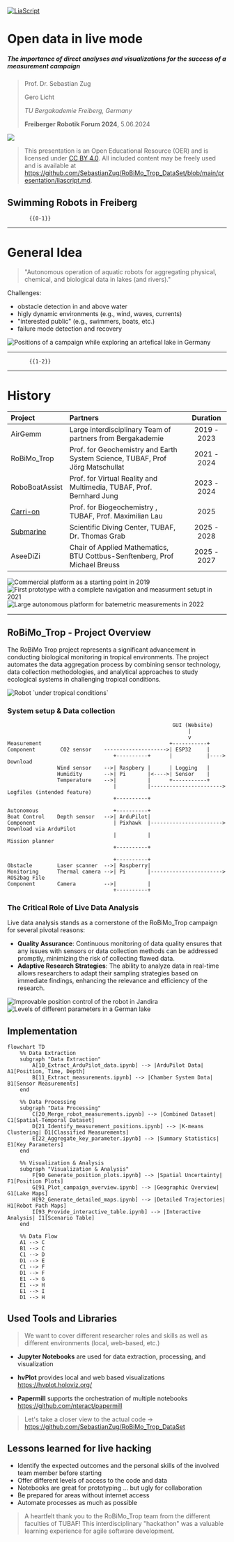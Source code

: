 <!--
author:  Sebastian Zug
email:   sebastian.zug@informatik.tu-freiberg.de
version:  0.3.0
language: en
narrator: US English Female
import:   https://raw.githubusercontent.com/liaScript/mermaid_template/master/README.md
comment:  RoBiMo Trop Project Overview and Data Analysis

@style
.flex-container {
    display: flex;
    flex-wrap: wrap; /* Allows the items to wrap as needed */
    align-items: stretch;
    gap: 20px; /* Adds both horizontal and vertical spacing between items */
}

.flex-child { 
    flex: 1;
}

.flex-child2 { 
    flex: 3;
}

@media (max-width: 600px) {
    .flex-child {
        flex: 100%; /* Makes the child divs take up the full width on slim devices */
        margin-right: 0; /* Removes the right margin */
    }
}
@end
-->

[![LiaScript](https://raw.githubusercontent.com/LiaScript/LiaScript/master/badges/course.svg)](https://liascript.github.io/course/?https://raw.githubusercontent.com/SebastianZug/RoBiMo_Trop_DataSet/refs/heads/main/presentation/liascript.md#1)

# Open data in live mode

<h5>
The importance of direct analyses and visualizations for the success of a measurement campaign
</h5>


<section class="flex-container">


<div class="flex-child" style="min-width: 250px">

> Prof. Dr. Sebastian Zug
>
> Gero Licht
>
> _TU Bergakademie Freiberg, Germany_
>
> __Freiberger Robotik Forum 2024__, 5.06.2024

</div>

<!-- class="flex-child2" style="min-width: 250px"-->
![](https://raw.githubusercontent.com/SebastianZug/RoBiMo_Trop_DataSet/refs/heads/main/presentation/images/SwimmingRobot_runstedt.jpg)


</section>

> This presentation is an Open Educational Resource (OER) and is licensed under [CC BY 4.0](https://creativecommons.org/licenses/by/4.0/deed.de). All included content may be freely used and is available at https://github.com/SebastianZug/RoBiMo_Trop_DataSet/blob/main/presentation/liascript.md.

## Swimming Robots in Freiberg

           {{0-1}}
***************************************

General Idea 
======================

> "Autonomous operation of aquatic robots for aggregating physical, chemical, and biological data in lakes (and rivers)."

<section class="flex-container">

<div class="flex-child" style="min-width: 300px">

Challenges:

+ obstacle detection in and above water
+ higly dynamic environments (e.g., wind, waves, currents)
+ "interested public" (e.g., swimmers, boats, etc.)
+ failure mode detection and recovery

</div>


<!-- class="flex-child2" -->
![](https://raw.githubusercontent.com/SebastianZug/RoBiMo_Trop_DataSet/refs/heads/main/presentation/images/Trace_runstedt.jpg "Positions of a campaign while exploring an artefical lake in Germany")

</section>

***************************************

           {{1-2}}
***************************************

History
====================

<!-- data-type=none -->
| Project                                                     | Partners                                                                      |  Duration   |
| :---------------------------------------------------------- | :---------------------------------------------------------------------------- | :---------: |
| AirGemm                                                     | Large interdisciplinary Team of partners from Bergakademie                    | 2019 - 2023 |
| RoBiMo\_Trop                                                | Prof. for Geochemistry and Earth System Science, TUBAF, Prof Jörg Matschullat |  2021 - 2024  |
| RoboBoatAssist                                              | Prof. for Virtual Reality and Multimedia, TUBAF, Prof. Bernhard Jung          | 2023 - 2024 |
| [Carri-on](https://tu-freiberg.de/soro/projekte/carri-on)   | Prof. for Biogeochemistry , TUBAF, Prof. Maximilian Lau                       |    2025     |
| [Submarine](https://tu-freiberg.de/sdc/forschung/SUBmarIne) | Scientific Diving Center, TUBAF, Dr. Thomas Grab                              | 2025 - 2028 |
| AseeDiZi                                                    | Chair of Applied Mathematics, BTU Cottbus-Senftenberg, Prof Michael Breuss    | 2025 - 2027 |

![](./images/2019.jpg "Commercial platform as a starting point in 2019")
![](./images/2021.jpg "First prototype with a complete navigation and measurment setupt in 2021")
![](./images/2022.jpg "Large autonomous platform for batemetric measurements in 2022")

***************************************

## RoBiMo\_Trop - Project Overview

<section class="flex-container">

<!-- class="flex-child" style="min-width: 300px"-->
The RoBiMo Trop project represents a significant advancement in conducting biological monitoring in tropical environments. The project automates the data aggregation process by combining sensor technology, data collection methodologies, and analytical approaches to study ecological systems in challenging tropical conditions.

<!-- class="flex-child2" -->
![](./images/SwimmingRobot_in_rain.jpg "Robot `under tropical conditions`")

</section>

### System setup & Data collection

```ascii
                                                     GUI (Website)
                                                          |
                                                          v
Measurement                                         +-----------+
Component        CO2 sensor    -------------------->| ESP32     |
                                  +----------+      |           |----> Download          
                Wind sensor    -->| Raspbery |      | Logging   |
                Humidity       -->| Pi       |<---->| Sensor    |
                Temperature    -->|          |      +-----------+
                                  |          |-----------------------> Logfiles (intended feature)
                                  +----------+

Autonomous                        +----------+    
Boat Control    Depth sensor   -->| ArduPilot|
Component                         | Pixhawk  |-----------------------> Download via ArduPilot
                                  |          |                         Mission planner
                                  +----------+

                                  +----------+
Obstacle        Laser scanner  -->| Raspberry|
Monitoring      Thermal camera -->| Pi       |-----------------------> ROS2bag File
Component       Camera         -->|          |
                                  +----------+
```

### The Critical Role of Live Data Analysis

Live data analysis stands as a cornerstone of the RoBiMo\_Trop campaign for several pivotal reasons:

+ **Quality Assurance**: Continuous monitoring of data quality ensures that any issues with sensors or data collection methods can be addressed promptly, minimizing the risk of collecting flawed data.
+ **Adaptive Research Strategies**: The ability to analyze data in real-time allows researchers to adapt their sampling strategies based on immediate findings, enhancing the relevance and efficiency of the research.

![](./images/Jandira_Positions_2.png "Improvable position control of the robot in Jandira")
![](./images/Results_runstedt.jpg "Levels of different parameters in a German lake")

## Implementation

```mermaid @mermaid
flowchart TD
    %% Data Extraction
    subgraph "Data Extraction"
        A[10_Extract_ArduPilot_data.ipynb] --> |ArduPilot Data| A1[Position, Time, Depth]
        B[11_Extract_measurements.ipynb] --> |Chamber System Data| B1[Sensor Measurements]
    end

    %% Data Processing
    subgraph "Data Processing"
        C[20_Merge_robot_measurements.ipynb] --> |Combined Dataset| C1[Spatial-Temporal Dataset]
        D[21_Identify_measurement_positions.ipynb] --> |K-means Clustering| D1[Classified Measurements]
        E[22_Aggregate_key_parameter.ipynb] --> |Summary Statistics| E1[Key Parameters]
    end

    %% Visualization & Analysis
    subgraph "Visualization & Analysis"
        F[90_Generate_position_plots.ipynb] --> |Spatial Uncertainty| F1[Position Plots]
        G[91_Plot_campaign_overview.ipynb] --> |Geographic Overview| G1[Lake Maps]
        H[92_Generate_detailed_maps.ipynb] --> |Detailed Trajectories| H1[Robot Path Maps]
        I[93_Provide_interactive_table.ipynb] --> |Interactive Analysis| I1[Scenario Table]
    end

    %% Data Flow
    A1 --> C
    B1 --> C
    C1 --> D
    D1 --> E
    C1 --> F
    D1 --> F
    E1 --> G
    E1 --> H
    E1 --> I
    D1 --> H
```

## Used Tools and Libraries

> We want to cover different researcher roles and skills as well as different environments (local, web-based, etc.) 

+ **Jupyter Notebooks** are used for data extraction, processing, and visualization

+ **hvPlot** provides local and web based visualizations https://hvplot.holoviz.org/

+ **Papermill** supports the orchestration of multiple notebooks https://github.com/nteract/papermill

> Let's take a closer view to the actual code -> https://github.com/SebastianZug/RoBiMo_Trop_DataSet

## Lessons learned for live hacking

+ Identify the expected outcomes and the personal skills of the involved team member before starting
+ Offer different levels of access to the code and data
+ Notebooks are great for prototyping ... but ugly for collaboration
+ Be prepared for areas without internet access
+ Automate processes as much as possible

> A heartfelt thank you to the RoBiMo\_Trop team from the different faculties of TUBAF! This interdisciplinary "hackathon" was a valuable learning experience for agile software development.